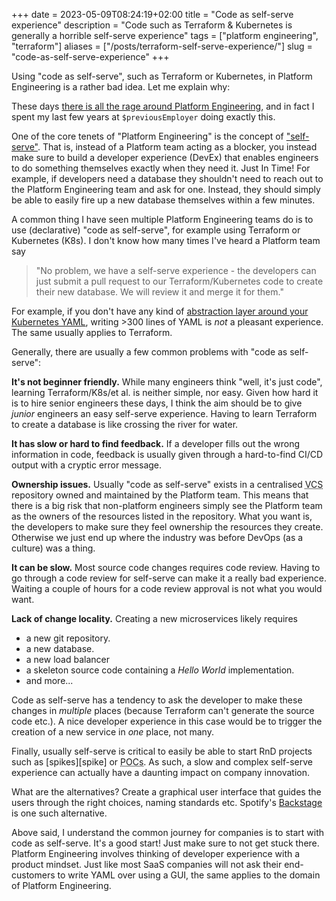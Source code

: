 +++ 
date = 2023-05-09T08:24:19+02:00
title = "Code as self-serve experience"
description = "Code such as Terraform & Kubernetes is generally a horrible self-serve experience"
tags = ["platform engineering", "terraform"]
aliases = ["/posts/terraform-self-serve-experience/"]
slug = "code-as-self-serve-experience"
+++

Using "code as self-serve", such as Terraform or Kubernetes, in Platform
Engineering is a rather bad idea. Let me explain why:

These days [there is all the rage around Platform Engineering][platform-eng],
and in fact I spent my last few years at `$previousEmployer` doing exactly
this.

One of the core tenets of "Platform Engineering" is the concept of
["self-serve"][self-serve]. That is, instead of a Platform team acting as a
blocker, you instead make sure to build a developer experience (DevEx) that
enables engineers to do something themselves exactly when they need it. Just In
Time! For example, if developers need a database they shouldn't need to reach
out to the Platform Engineering team and ask for one. Instead, they should
simply be able to easily fire up a new database themselves within a few
minutes.

[self-serve]: https://blog.cycloid.io/user-friendly-developer-self-service-the-key-to-platform-engineering

A common thing I have seen multiple Platform Engineering teams do is to use
(declarative) "code as self-serve", for example using Terraform or Kubernetes
(K8s). I don't know how many times I've heard a Platform team say

> "No problem, we have a self-serve experience - the developers can just submit
> a pull request to our Terraform/Kubernetes code to create their new database.
> We will review it and merge it for them."

For example, if you don't have any kind of [abstraction layer around your
Kubernetes YAML][helm], writing >300 lines of YAML is _not_ a pleasant
experience. The same usually applies to Terraform.

[helm]: https://helm.sh

Generally, there are usually a few common problems with "code as self-serve":

**It's not beginner friendly.** While many engineers think "well, it's just
code", learning Terraform/K8s/et al. is neither simple, nor easy. Given how hard it
is to hire senior engineers these days, I think the aim should be to give
_junior_ engineers an easy self-serve experience. Having to learn Terraform to
create a database is like crossing the river for water.

**It has slow or hard to find feedback.** If a developer fills out the wrong
information in code, feedback is usually given through a hard-to-find CI/CD
output with a cryptic error message.

**Ownership issues.** Usually "code as self-serve" exists in a centralised
<abbr title="Version Control System">VCS</abbr> repository owned and maintained
by the Platform team. This means that there is a big risk that non-platform
engineers simply see the Platform team as the owners of the resources listed in
the repository. What you want is, the developers to make sure they feel
ownership the resources they create. Otherwise we just end up where the
industry was before DevOps (as a culture) was a thing.

**It can be slow.** Most source code changes requires code review. Having to go
through a code review for self-serve can make it a really bad experience.
Waiting a couple of hours for a code review approval is not what you would
want.

**Lack of change locality.** Creating a new microservices likely requires

 * a new git repository.
 * a new database.
 * a new load balancer
 * a skeleton source code containing a _Hello World_ implementation.
 * and more...

Code as self-serve has a tendency to ask the developer to make these changes in
_multiple_ places (because Terraform can't generate the source code etc.). A
nice developer experience in this case would be to trigger the creation of a
new service in _one_ place, not many.

[platform-eng]: https://www.honeycomb.io/blog/future-ops-platform-engineering

Finally, usually self-serve is critical to easily be able to start RnD projects
such as [spikes][spike] or <abbr title="Proof of concept">POCs</abbr>. As such,
a slow and complex self-serve experience can actually have a daunting impact on
company innovation.

What are the alternatives? Create a graphical user interface that guides the
users through the right choices, naming standards etc. Spotify's
[Backstage][bs] is one such alternative.

[bs]: https://backstage.io/

Above said, I understand the common journey for companies is to start with code
as self-serve. It's a good start! Just make sure to not get stuck there.
Platform Engineering involves thinking of developer experience with a product
mindset. Just like most SaaS companies will not ask their end-customers to
write YAML over using a GUI, the same applies to the domain of Platform
Engineering.
